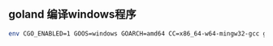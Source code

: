 <!--
 * @title: Do not edit
 * @date: YYYY-MM-DD HH:mm:ss
 * @author: Young
 -->
## goland 编译windows程序

```bash
env CGO_ENABLED=1 GOOS=windows GOARCH=amd64 CC=x86_64-w64-mingw32-gcc go build -o analyaer-server ./src/main.go
```